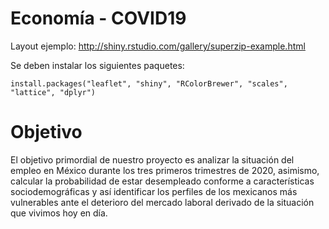 # Economía - COVID19

Layout ejemplo:  http://shiny.rstudio.com/gallery/superzip-example.html

Se deben instalar los siguientes paquetes:
```
install.packages("leaflet", "shiny", "RColorBrewer", "scales", "lattice", "dplyr")
```

# Objetivo

El objetivo primordial de nuestro proyecto es analizar la situación del empleo en México durante los tres primeros trimestres de 2020, asimismo, calcular la probabilidad de estar desempleado conforme a características sociodemográficas y así identificar los perfiles de los mexicanos más vulnerables ante el deterioro del mercado laboral derivado de la situación que vivimos hoy en día.

